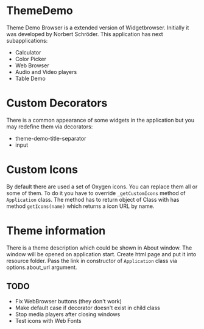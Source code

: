 # ThemeDemo
Theme Demo Browser is a extended version of Widgetbrowser. Initially it was developed by Norbert Schröder.
This application has next subapplications:
 - Calculator
 - Color Picker
 - Web Browser
 - Audio and Video players
 - Table Demo

# Custom Decorators
There is a common appearance of some widgets in the application but you may redefine them via decorators:
 - theme-demo-title-separator
 - input

# Custom Icons
By default there are used a set of Oxygen icons. You can replace them all or some of them.
To do it you have to override `_getCustomIcons` method of `Application` class.
The method has to return object of Class with has method `getIcons(name)` which returns a icon URL by name.

# Theme information
There is a theme description which could be shown in About window. The window will be opened on application start.
Create html page and put it into resource folder. Pass the link in constructor of `Application` class via options.about_url argument.

## TODO

 - Fix WebBrowser buttons (they don't work)
 - Make default case if decorator doesn't exist in child class
 - Stop media players after closing windows
 - Test icons with Web Fonts